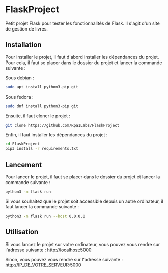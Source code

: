 # FlaskProject

Petit projet Flask pour tester les fonctionnalités de Flask. Il s'agit d'un site de gestion de livres.

## Installation

Pour installer le projet, il faut d'abord installer les dépendances du projet. Pour cela, il faut se placer dans le dossier du projet et lancer la commande suivante :

Sous debian :

```bash
sudo apt install python3-pip git
```

Sous fedora :

```bash
sudo dnf install python3-pip git
```

Ensuite, il faut cloner le projet :

```bash
git clone https://github.com/Rpa1Labs/FlaskProject
```

Enfin, il faut installer les dépendances du projet :

```bash
cd FlaskProject
pip3 install -r requirements.txt
```

## Lancement

Pour lancer le projet, il faut se placer dans le dossier du projet et lancer la commande suivante :

```bash
python3 -m flask run
```

Si vous souhaitez que le projet soit accessible depuis un autre ordinateur, il faut lancer la commande suivante :

```bash
python3 -m flask run --host 0.0.0.0
```

## Utilisation

Si vous lancez le projet sur votre ordinateur, vous pouvez vous rendre sur l'adresse suivante : [http://localhost:5000](http://localhost:5000)

Sinon, vous pouvez vous rendre sur l'adresse suivante : [http://IP_DE_VOTRE_SERVEUR:5000](http://IP_DE_VOTRE_SERVEUR:5000)
